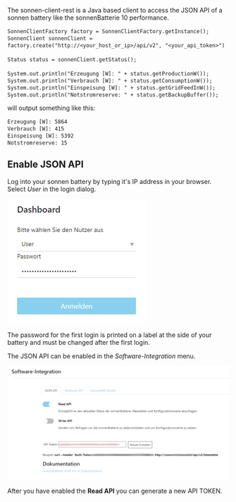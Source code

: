 The sonnen-client-rest is a Java based client
to access the JSON API of a sonnen battery like the sonnenBatterie 10 performance.

    SonnenClientFactory factory = SonnenClientFactory.getInstance();
    SonnenClient sonnenClient = factory.create("http://<your_host_or_ip>/api/v2", "<your_api_token>")

    Status status = sonnenClient.getStatus();

    System.out.println("Erzeugung [W]: " + status.getProductionW());
    System.out.println("Verbrauch [W]: " + status.getConsumptionW());
    System.out.println("Einspeisung [W]: " + status.getGridFeedInW());
    System.out.println("Notstromreserve: " + status.getBackupBuffer());

will output something like this:

    Erzeugung [W]: 5864
    Verbrauch [W]: 415
    Einspeisung [W]: 5392
    Notstromreserve: 15

## Enable JSON API

Log into your sonnen battery by typing it's IP address in your browser. 
Select *User* in the login dialog.

![Sonnen login](res/sonnen-login.png "Sonnen login")

The password for the first login is printed on a label at the 
side of your battery and must be changed after the first login.


The JSON API can be enabled in the *Software-Integration* menu.

![Software integration](res/sonnen-integration-json-api.png "Software integration")

After you have enabled the **Read API** you can generate a new API TOKEN.

